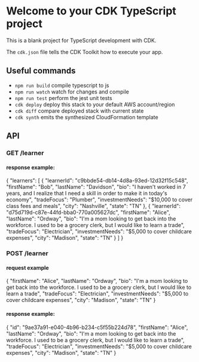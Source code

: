 # Welcome to your CDK TypeScript project

This is a blank project for TypeScript development with CDK.

The `cdk.json` file tells the CDK Toolkit how to execute your app.

## Useful commands

* `npm run build`   compile typescript to js
* `npm run watch`   watch for changes and compile
* `npm run test`    perform the jest unit tests
* `cdk deploy`      deploy this stack to your default AWS account/region
* `cdk diff`        compare deployed stack with current state
* `cdk synth`       emits the synthesized CloudFormation template

## API

### GET /learner

#### response example: 

{
  "learners": [
    {
      "learnerId": "c9bbde54-db14-4d8a-93ed-12d32f15c548",
      "firstName": "Bob",
      "lastName": "Davidson",
      "bio": "I haven't worked in 7 years, and I realize that I need a skill in order to make it in today's economy",
      "tradeFocus": "Plumber",
      "investmentNeeds": "$10,000 to cover class fees and meals",
      "city": "Nashville",
      "state": "TN"
    },
    {
      "learnerId": "d75d719d-c87e-44fd-bba0-770a005627dc",
      "firstName": "Alice",
      "lastName": "Ordway",
      "bio": "I'm a mom looking to get back into the workforce. I used to be a grocery clerk, but I would like to learn a trade",
      "tradeFocus": "Electrician",
      "investmentNeeds": "$5,000 to cover childcare expenses",
      "city": "Madison",
      "state": "TN"
    }
  ]
}

### POST /learner

#### request example

{
    "firstName": "Alice",
    "lastName": "Ordway",
    "bio": "I'm a mom looking to get back into the workforce. I used to be a grocery clerk, but I would like to learn a trade",
    "tradeFocus": "Electrician",
    "investmentNeeds": "$5,000 to cover childcare expenses",
    "city": "Madison",
    "state": "TN"
}

#### response example: 

{
  "id": "9ae37a91-e040-4b96-b234-c5f55b224d78",
  "firstName": "Alice",
  "lastName": "Ordway",
  "bio": "I'm a mom looking to get back into the workforce. I used to be a grocery clerk, but I would like to learn a trade",
  "tradeFocus": "Electrician",
  "investmentNeeds": "$5,000 to cover childcare expenses",
  "city": "Madison",
  "state": "TN"
}
